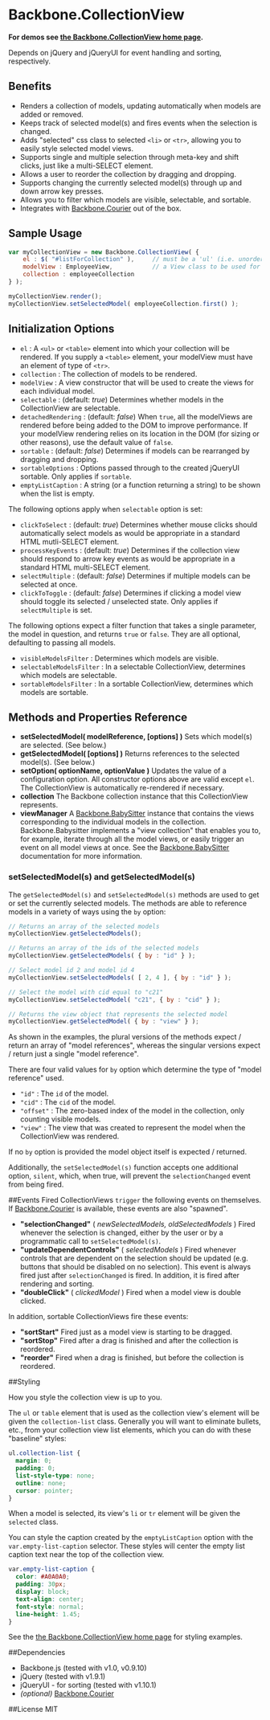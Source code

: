 # Backbone.CollectionView

__For demos see [the Backbone.CollectionView home page](http://rotundasoftware.github.com/backbone.collectionView/).__

Depends on jQuery and jQueryUI for event handling and sorting, respectively.

## Benefits

* Renders a collection of models, updating automatically when models are added or removed.
* Keeps track of selected model(s) and fires events when the selection is changed.
* Adds "selected" css class to selected `<li>` or `<tr>`, allowing you to easily style selected model views.
* Supports single and multiple selection through meta-key and shift clicks, just like a multi-SELECT element.
* Allows a user to reorder the collection by dragging and dropping.
* Supports changing the currently selected model(s) through up and down arrow key presses.
* Allows you to filter which models are visible, selectable, and sortable.
* Integrates with [Backbone.Courier](https://github.com/rotundasoftware/backbone.courier) out of the box.

## Sample Usage
```javascript
var myCollectionView = new Backbone.CollectionView( {
	el : $( "#listForCollection" ),		// must be a 'ul' (i.e. unordered list) or 'table' element
	modelView : EmployeeView,			// a View class to be used for rendering each model in the collection
	collection : employeeCollection
} );

myCollectionView.render();
myCollectionView.setSelectedModel( employeeCollection.first() );
```

## Initialization Options
* `el` : A `<ul>` or `<table>` element into which your collection will be rendered. If you supply a `<table>` element, your modelView must have an element of type of `<tr>`.
* `collection` : The collection of models to be rendered.
* `modelView` : A view constructor that will be used to create the views for each individual model.
* `selectable` : (default: _true_) Determines whether models in the CollectionView are selectable.
* `detachedRendering` : (default: _false_) When `true`, all the modelViews are rendered before being added to the DOM to improve performance. If your modelView rendering relies on its location in the DOM (for sizing or other reasons), use the default value of `false`.
* `sortable` : (default: _false_) Determines if models can be rearranged by dragging and dropping.
* `sortableOptions` : Options passed through to the created jQueryUI sortable.  Only applies if `sortable`.
* `emptyListCaption` : A string (or a function returning a string) to be shown when the list is empty.

The following options apply when `selectable` option is set:

* `clickToSelect` : (default: _true_) Determines whether mouse clicks should automatically select models as would be appropriate in a standard HTML mutli-SELECT element.
* `processKeyEvents` : (default: _true_) Determines if the collection view should respond to arrow key events as would be appropriate in a standard HTML multi-SELECT element.
* `selectMultiple` : (default: _false_) Determines if multiple models can be selected at once.
* `clickToToggle` : (default: _false_) Determines if clicking a model view should toggle its selected / unselected state. Only applies if `selectMultiple` is set.

The following options expect a filter function that takes a single parameter, the model in question, and returns `true` or `false`. They are all optional, defaulting to passing all models.
* `visibleModelsFilter` : Determines which models are visible. 
* `selectableModelsFilter` : In a selectable CollectionView, determines which models are selectable.
* `sortableModelsFilter` : In a sortable CollectionView, determines which models are sortable.

## <a name="api"></a>Methods and Properties Reference

* __setSelectedModel( modelReference, [options] )__ Sets which model(s) are selected. (See below.)
* __getSelectedModel( [options] )__ Returns references to the selected model(s). (See below.)
* __setOption( optionName, optionValue )__ Updates the value of a configuration option.  All constructor options above are valid except `el`.  The CollectionView is automatically re-rendered if necessary.
* __collection__ The Backbone collection instance that this CollectionView represents.
* __viewManager__ A [Backbone.BabySitter](https://github.com/marionettejs/backbone.babysitter) instance that contains the views corresponding to the individual models in the collection. Backbone.Babysitter implements a "view collection" that enables you to, for example, iterate through all the model views, or easily trigger an event on all model views at once. See the [Backbone.BabySitter](https://github.com/marionettejs/backbone.babysitter) documentation for more information.


### <a name="setSelectedModel"></a>setSelectedModel(s) and getSelectedModel(s)

The `getSelectedModel(s)` and `setSelectedModel(s)` methods are used to get or set the currently selected models. The methods are able to reference models in a variety of ways using the `by` option:

```javascript
// Returns an array of the selected models
myCollectionView.getSelectedModels();

// Returns an array of the ids of the selected models
myCollectionView.getSelectedModels( { by : "id" } );

// Select model id 2 and model id 4
myCollectionView.setSelectedModels( [ 2, 4 ], { by : "id" } );

// Select the model with cid equal to "c21"
myCollectionView.setSelectedModel( "c21", { by : "cid" } );

// Returns the view object that represents the selected model
myCollectionView.getSelectedModel( { by : "view" } );
```

As shown in the examples, the plural versions of the methods expect / return an array of "model references", whereas the singular versions expect / return just a single "model reference".

There are four valid values for `by` option which determine the type of "model reference" used.
* `"id"` : The `id` of the model.
* `"cid"` : The `cid` of the model.
* `"offset"` : The zero-based index of the model in the collection, only counting visible models.
* `"view"` : The view that was created to represent the model when the CollectionView was rendered.

If no `by` option is provided the model object itself is expected / returned.

Additionally, the `setSelectedModel(s)` function accepts one additional option, `silent`, which, when true, will prevent the `selectionChanged` event from being fired.

##Events Fired
CollectionViews `trigger` the following events on themselves. If [Backbone.Courier](https://github.com/rotundasoftware/backbone.courier)
 is available, these events are also "spawned".
* __"selectionChanged"__ ( _newSelectedModels, oldSelectedModels_ )  Fired whenever the selection is changed, either by the user or by a programmatic call to `setSelectedModel(s)`.
* __"updateDependentControls"__ ( _selectedModels_ ) Fired whenever controls that are dependent on the selection should be updated (e.g. buttons that should be disabled on no selection). This event is always fired just after `selectionChanged` is fired. In addition, it is fired after rendering and sorting.
* __"doubleClick"__ ( _clickedModel_ ) Fired when a model view is double clicked.

In addition, sortable CollectionViews fire these events:

* __"sortStart"__  Fired just as a model view is starting to be dragged.
* __"sortStop"__  Fired after a drag is finished and after the collection is reordered.
* __"reorder"__  Fired when a drag is finished, but before the collection is reordered.

##Styling

How you style the collection view is up to you.

The `ul` or `table` element that is used as the collection view's element will be given the `collection-list` class. Generally you will want to eliminate bullets, etc., from your collection view list elements, which you can do with these "baseline" styles:

```css
ul.collection-list {
  margin: 0;
  padding: 0;
  list-style-type: none;
  outline: none;
  cursor: pointer;
}
```

When a model is selected, its view's `li` or `tr` element will be given the `selected` class.

You can style the caption created by the `emptyListCaption` option with the `var.empty-list-caption` selector. These styles will center the empty list caption text near the top of the collection view.

```css
var.empty-list-caption {
  color: #A0A0A0;
  padding: 30px;
  display: block;
  text-align: center;
  font-style: normal;
  line-height: 1.45;
}
```

See the [the Backbone.CollectionView home page](http://rotundasoftware.github.com/backbone.collectionView/) for styling examples.

##Dependencies
* Backbone.js (tested with v1.0, v0.9.10)
* jQuery (tested with v1.9.1)
* jQueryUI - for sorting (tested with v1.10.1)
* _(optional)_ [Backbone.Courier](https://github.com/rotundasoftware/backbone.courier)

##License
MIT
